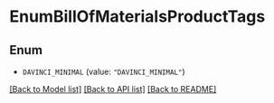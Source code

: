 # EnumBillOfMaterialsProductTags

## Enum


* `DAVINCI_MINIMAL` (value: `"DAVINCI_MINIMAL"`)


[[Back to Model list]](../README.md#documentation-for-models) [[Back to API list]](../README.md#documentation-for-api-endpoints) [[Back to README]](../README.md)


